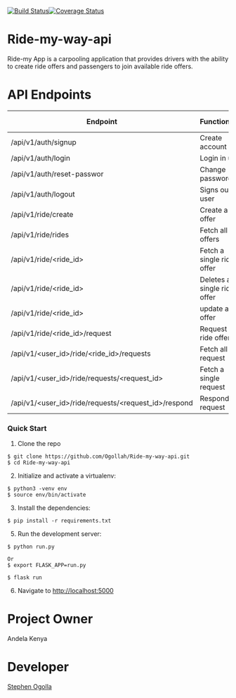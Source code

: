 [![Build Status](https://travis-ci.org/Ogollah/Ride-my-way-api.svg?branch=develop)](https://travis-ci.org/Ogollah/Ride-my-way-api)[![Coverage Status](https://coveralls.io/repos/github/Ogollah/Ride-my-way-api/badge.svg?branch=develop)](https://coveralls.io/github/Ogollah/Ride-my-way-api?branch=develop)
# Ride-my-way-api
Ride-my App is a carpooling application that provides drivers with the ability to create ride offers and passengers to join available ride offers.
   
# API Endpoints
|Endpoint                                            | Functionality              |HTTP method
|----------------------------------------------------|----------------------------|-----------
|/api/v1/auth/signup                                 |Create account              |POST  
|/api/v1/auth/login                                  |Login in user               |POST
|/api/v1/auth/reset-passwor                          |Change password             |POST
|/api/v1/auth/logout                                 |Signs out user              |POST
|/api/v1/ride/create                                 |Create a ride offer         |POST
|/api/v1/ride/rides                                  |Fetch all ride offers       |GET
|/api/v1/ride/<ride_id>                              |Fetch a single ride offer   |GET
|/api/v1/ride/<ride_id>                              |Deletes a single ride offer |DELETE
|/api/v1/ride/<ride_id>                              |update a ride offer         |PUT 
|/api/v1/ride/<ride_id>/request                      |Request a ride offer        |POST
|/api/v1/<user_id>/ride/<ride_id>/requests           |Fetch all request           |GET
|/api/v1/<user_id>/ride/requests/<request_id>        |Fetch a single request      |GET
|/api/v1/<user_id>/ride/requests/<request_id>/respond|Respond request             |POST


### Quick Start

1. Clone the repo
  ```
  $ git clone https://github.com/Ogollah/Ride-my-way-api.git
  $ cd Ride-my-way-api
  ```

2. Initialize and activate a virtualenv:
  ```
  $ python3 -venv env
  $ source env/bin/activate
  ```

3. Install the dependencies:
  ```
  $ pip install -r requirements.txt
  ```

5. Run the development server:
  ```
  $ python run.py
  ```
  ```
  Or
  $ export FLASK_APP=run.py
  ```
  ```
  $ flask run
  ```

6. Navigate to [http://localhost:5000](http://localhost:5000)

# Project Owner
   Andela Kenya

# Developer
   [Stephen Ogolla](https://github.com/Ogollah/)
